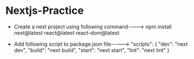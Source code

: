 # Nextjs-Practice

* Create a next project using following command---->
 npm install next@latest react@latest react-dom@latest
 
 * Add following script to package.json file----->
 "scripts": {
    "dev": "next dev",
    "build": "next build",
    "start": "next start",
    "lint": "next lint"
  }

